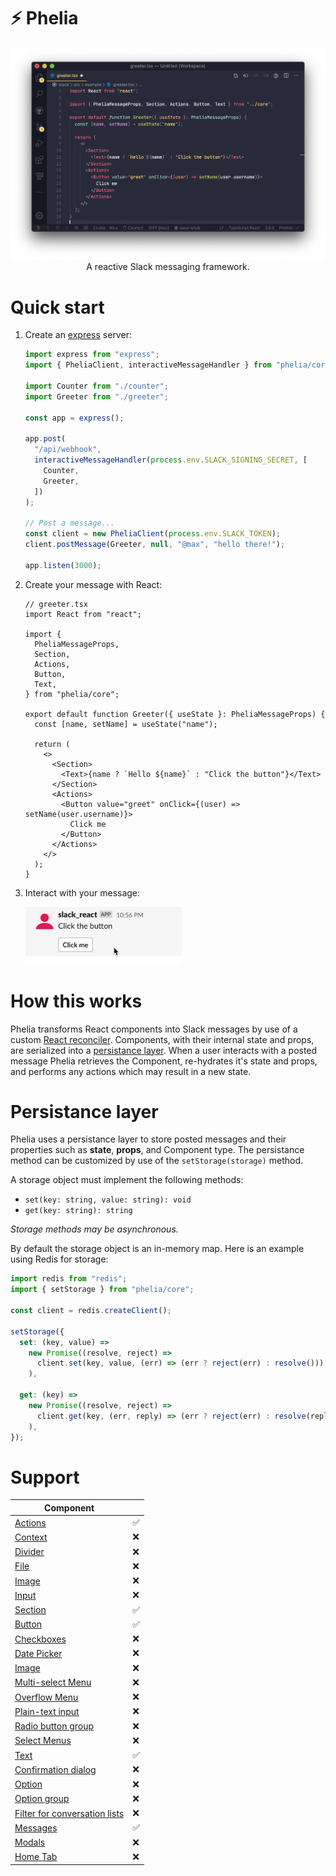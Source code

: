 # ⚡ Phelia

<p align="center">
  <img src="/screenshots/screenshot1.png">
A reactive Slack messaging framework.
</p>

# Quick start

1. Create an [express](https://expressjs.com) server:

   ```ts
   import express from "express";
   import { PheliaClient, interactiveMessageHandler } from "phelia/core";

   import Counter from "./counter";
   import Greeter from "./greeter";

   const app = express();

   app.post(
     "/api/webhook",
     interactiveMessageHandler(process.env.SLACK_SIGNING_SECRET, [
       Counter,
       Greeter,
     ])
   );

   // Post a message...
   const client = new PheliaClient(process.env.SLACK_TOKEN);
   client.postMessage(Greeter, null, "@max", "hello there!");

   app.listen(3000);
   ```

2. Create your message with React:

   ```tsx
   // greeter.tsx
   import React from "react";

   import {
     PheliaMessageProps,
     Section,
     Actions,
     Button,
     Text,
   } from "phelia/core";

   export default function Greeter({ useState }: PheliaMessageProps) {
     const [name, setName] = useState("name");

     return (
       <>
         <Section>
           <Text>{name ? `Hello ${name}` : "Click the button"}</Text>
         </Section>
         <Actions>
           <Button value="greet" onClick={(user) => setName(user.username)}>
             Click me
           </Button>
         </Actions>
       </>
     );
   }
   ```

3. Interact with your message:
   <p align="left">
     <img width="250px" src="/screenshots/screencap2.gif">
   </p>

# How this works

Phelia transforms React components into Slack messages by use of a custom [React reconciler](https://github.com/maxchehab/phelia/blob/master/src/core/reconciler.ts). Components, with their internal state and props, are serialized into a [persistance layer](#persistance-layer). When a user interacts with a posted message Phelia retrieves the Component, re-hydrates it's state and props, and performs any actions which may result in a new state.

# Persistance layer

Phelia uses a persistance layer to store posted messages and their properties such as **state**, **props**, and Component type. The persistance method can be customized by use of the `setStorage(storage)` method.

A storage object must implement the following methods:

- `set(key: string, value: string): void`
- `get(key: string): string`

_Storage methods may be asynchronous._

By default the storage object is an in-memory map. Here is an example using Redis for storage:

```ts
import redis from "redis";
import { setStorage } from "phelia/core";

const client = redis.createClient();

setStorage({
  set: (key, value) =>
    new Promise((resolve, reject) =>
      client.set(key, value, (err) => (err ? reject(err) : resolve()))
    ),

  get: (key) =>
    new Promise((resolve, reject) =>
      client.get(key, (err, reply) => (err ? reject(err) : resolve(reply)))
    ),
});
```

# Support

| Component                                                                                                           |     |
| ------------------------------------------------------------------------------------------------------------------- | --- |
| [Actions](https://api.slack.com/reference/block-kit/blocks#actions)                                                 | ✅  |
| [Context](https://api.slack.com/reference/block-kit/blocks#context)                                                 | ❌  |
| [Divider](https://api.slack.com/reference/block-kit/blocks#divider)                                                 | ❌  |
| [File](https://api.slack.com/reference/block-kit/blocks#file)                                                       | ❌  |
| [Image](https://api.slack.com/reference/block-kit/blocks#image)                                                     | ❌  |
| [Input](https://api.slack.com/reference/block-kit/blocks#input)                                                     | ❌  |
| [Section](https://api.slack.com/reference/block-kit/blocks#section)                                                 | ✅  |
| [Button](https://api.slack.com/reference/block-kit/block-elements#button)                                           | ✅  |
| [Checkboxes](https://api.slack.com/reference/block-kit/block-elements#checkboxes)                                   | ❌  |
| [Date Picker](https://api.slack.com/reference/block-kit/block-elements#datepicker)                                  | ❌  |
| [Image](https://api.slack.com/reference/block-kit/block-elements#image)                                             | ❌  |
| [Multi-select Menu](https://api.slack.com/reference/block-kit/block-elements#multi_select)                          | ❌  |
| [Overflow Menu](https://api.slack.com/reference/block-kit/block-elements#overflow)                                  | ❌  |
| [Plain-text input](https://api.slack.com/reference/block-kit/block-elements#input)                                  | ❌  |
| [Radio button group](https://api.slack.com/reference/block-kit/block-elements#radio)                                | ❌  |
| [Select Menus](https://api.slack.com/reference/block-kit/block-elements#select)                                     | ❌  |
| [Text](https://api.slack.com/reference/block-kit/composition-objects#text)                                          | ✅  |
| [Confirmation dialog](https://api.slack.com/reference/block-kit/composition-objects#confirm)                        | ❌  |
| [Option](https://api.slack.com/reference/block-kit/composition-objects#option)                                      | ❌  |
| [Option group](https://api.slack.com/reference/block-kit/composition-objects#option_group)                          | ❌  |
| [Filter for conversation lists](https://api.slack.com/reference/block-kit/composition-objects#filter_conversations) | ❌  |
| [Messages](https://api.slack.com/surfaces/messages)                                                                 | ✅  |
| [Modals](https://api.slack.com/surfaces/modals)                                                                     | ❌  |
| [Home Tab](https://api.slack.com/surfaces/tabs)                                                                     | ❌  |

